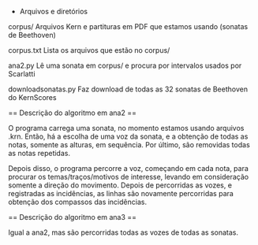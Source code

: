 * Arquivos e diretórios

corpus/           Arquivos Kern e partituras em PDF que estamos usando 
                  (sonatas de Beethoven)

corpus.txt        Lista os arquivos que estão no corpus/

ana2.py           Lê uma sonata em corpus/ e procura por intervalos
                  usados por Scarlatti

downloadsonatas.py Faz download de todas as 32 sonatas de Beethoven do
                    KernScores


== Descrição do algoritmo em ana2 ==

O programa carrega uma sonata, no momento estamos usando arquivos .krn.
Então, há a escolha de uma voz da sonata, e a obtenção de todas as notas,
somente as alturas, em sequência. Por último, são removidas todas as notas
repetidas.

Depois disso, o programa percorre a voz, começando em cada nota, para procurar
os temas/traços/motivos de interesse, levando em consideração somente a direção do movimento.
Depois de percorridas as vozes, e registradas as incidências,
as linhas são novamente percorridas para obtenção dos compassos das incidências.


== Descrição do algoritmo em ana3 ==

Igual a ana2, mas são percorridas todas as vozes de todas as sonatas.
